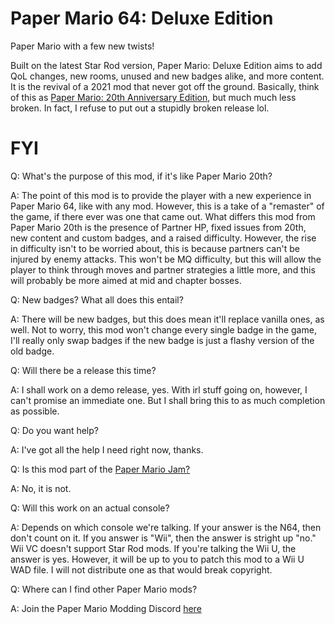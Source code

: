 # Paper Mario 64: Deluxe Edition
Paper Mario with a few new twists!

Built on the latest Star Rod version, Paper Mario: Deluxe Edition aims to add QoL changes, new rooms, unused and new badges alike, and more content. It is the revival of a 2021 mod that never got off the ground. Basically, think of this as [Paper Mario: 20th Anniversary Edition](https://youtu.be/rNIgK8tbh4A), but much much less broken. In fact, I refuse to put out a stupidly broken release lol.

# FYI

Q: What's the purpose of this mod, if it's like Paper Mario 20th?

A: The point of this mod is to provide the player with a new experience in Paper Mario 64, like with any mod. However, this is a take of a "remaster" of the game, if there ever was one that came out. What differs this mod from Paper Mario 20th is the presence of Partner HP, fixed issues from 20th, new content and custom badges, and a raised difficulty. However, the rise in difficulty isn't to be worried about, this is because partners can't be injured by enemy attacks. This won't be MQ difficulty, but this will allow the player to think through moves and partner strategies a little more, and this will probably be more aimed at mid and chapter bosses.


Q: New badges? What all does this entail?

A: There will be new badges, but this does mean it'll replace vanilla ones, as well. Not to worry, this mod won't change every single badge in the game, I'll really only swap badges if the new badge is just a flashy version of the old badge.



Q: Will there be a release this time?

A: I shall work on a demo release, yes. With irl stuff going on, however, I can't promise an immediate one. But I shall bring this to as much completion as possible.



Q: Do you want help?

A: I've got all the help I need right now, thanks.



Q: Is this mod part of the [Paper Mario Jam?](https://itch.io/jam/paper-mario-modding-jam)

A: No, it is not.



Q: Will this work on an actual console?

A: Depends on which console we're talking. If your answer is the N64, then don't count on it. If you answer is "Wii", then the answer is stright up "no." Wii VC doesn't support Star Rod mods. If you're talking the Wii U, the answer is yes. However, it will be up to you to patch this mod to a Wii U WAD file. I will not distribute one as that would break copyright.



Q: Where can I find other Paper Mario mods?

A: Join the Paper Mario Modding Discord [here](https://discord.gg/JGJ7H5R7eS)
